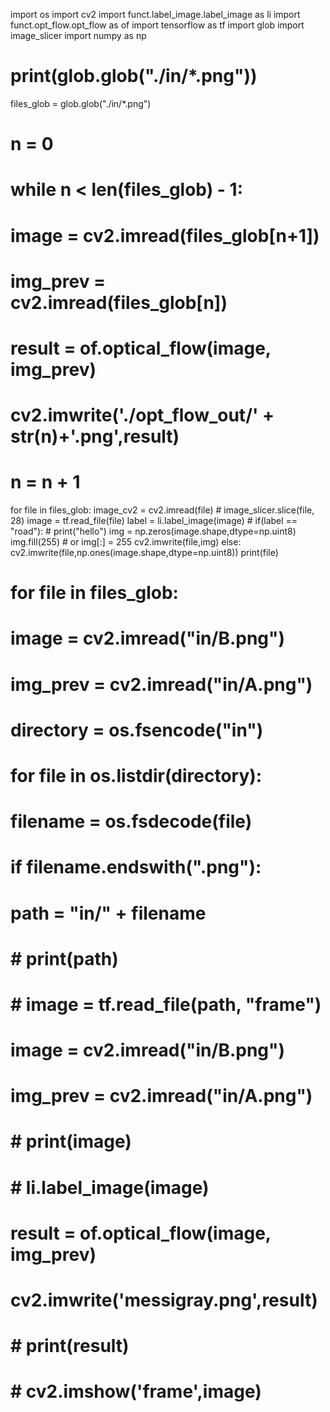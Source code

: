 import os
import cv2
import funct.label_image.label_image as li
import funct.opt_flow.opt_flow as of
import tensorflow as tf
import glob
import image_slicer
import numpy as np

# print(glob.glob("./in/*.png"))

files_glob = glob.glob("./in/*.png")

# n = 0
# while n < len(files_glob) - 1:
#     image = cv2.imread(files_glob[n+1])
#     img_prev = cv2.imread(files_glob[n])
#     result = of.optical_flow(image, img_prev)
#     cv2.imwrite('./opt_flow_out/' + str(n)+'.png',result)
#     n = n + 1

for file in files_glob:
    image_cv2 = cv2.imread(file)
    # image_slicer.slice(file, 28)
    image = tf.read_file(file)
    label = li.label_image(image)
    # 
    if(label == "road"):
        # print("hello")
        img = np.zeros(image.shape,dtype=np.uint8)
        img.fill(255) # or img[:] = 255
        cv2.imwrite(file,img)
    else:
        cv2.imwrite(file,np.ones(image.shape,dtype=np.uint8))
    print(file)
    
    
# for file in files_glob:
#     image = cv2.imread("in/B.png")
#     img_prev = cv2.imread("in/A.png")

# directory = os.fsencode("in")
# for file in os.listdir(directory):
#     filename = os.fsdecode(file)
#     if filename.endswith(".png"):
#         path = "in/" + filename
#         # print(path)
#         # image = tf.read_file(path, "frame")
#         image = cv2.imread("in/B.png")
#         img_prev = cv2.imread("in/A.png")
#         # print(image)
#         # li.label_image(image)
#         result = of.optical_flow(image, img_prev)
#         cv2.imwrite('messigray.png',result)
#         # print(result)
#         # cv2.imshow('frame',image)
